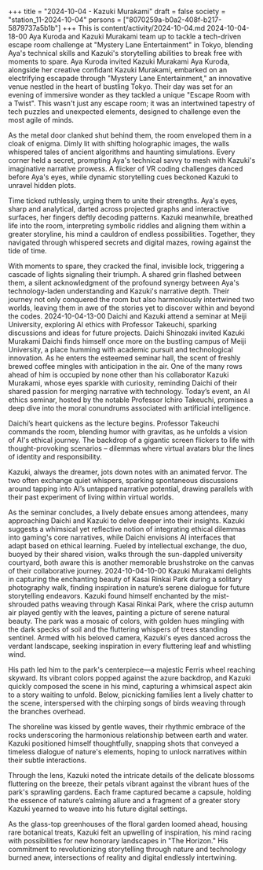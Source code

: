 +++
title = "2024-10-04 - Kazuki Murakami"
draft = false
society = "station_11-2024-10-04"
persons = ["8070259a-b0a2-408f-b217-5879737a5b1b"]
+++
This is content/activity/2024-10-04.md
2024-10-04-18-00
Aya Kuroda and Kazuki Murakami team up to tackle a tech-driven escape room challenge at "Mystery Lane Entertainment" in Tokyo, blending Aya's technical skills and Kazuki's storytelling abilities to break free with moments to spare.
Aya Kuroda invited Kazuki Murakami
Aya Kuroda, alongside her creative confidant Kazuki Murakami, embarked on an electrifying escapade through "Mystery Lane Entertainment," an innovative venue nestled in the heart of bustling Tokyo. Their day was set for an evening of immersive wonder as they tackled a unique "Escape Room with a Twist". This wasn't just any escape room; it was an intertwined tapestry of tech puzzles and unexpected elements, designed to challenge even the most agile of minds.

As the metal door clanked shut behind them, the room enveloped them in a cloak of enigma. Dimly lit with shifting holographic images, the walls whispered tales of ancient algorithms and haunting simulations. Every corner held a secret, prompting Aya's technical savvy to mesh with Kazuki's imaginative narrative prowess. A flicker of VR coding challenges danced before Aya's eyes, while dynamic storytelling cues beckoned Kazuki to unravel hidden plots.

Time ticked ruthlessly, urging them to unite their strengths. Aya's eyes, sharp and analytical, darted across projected graphs and interactive surfaces, her fingers deftly decoding patterns. Kazuki meanwhile, breathed life into the room, interpreting symbolic riddles and aligning them within a greater storyline, his mind a cauldron of endless possibilities. Together, they navigated through whispered secrets and digital mazes, rowing against the tide of time.

With moments to spare, they cracked the final, invisible lock, triggering a cascade of lights signaling their triumph. A shared grin flashed between them, a silent acknowledgment of the profound synergy between Aya's technology-laden understanding and Kazuki's narrative depth. Their journey not only conquered the room but also harmoniously intertwined two worlds, leaving them in awe of the stories yet to discover within and beyond the codes.
2024-10-04-13-00
Daichi and Kazuki attend a seminar at Meiji University, exploring AI ethics with Professor Takeuchi, sparking discussions and ideas for future projects.
Daichi Shinozaki invited Kazuki Murakami
Daichi finds himself once more on the bustling campus of Meiji University, a place humming with academic pursuit and technological innovation. As he enters the esteemed seminar hall, the scent of freshly brewed coffee mingles with anticipation in the air. One of the many rows ahead of him is occupied by none other than his collaborator Kazuki Murakami, whose eyes sparkle with curiosity, reminding Daichi of their shared passion for merging narrative with technology. Today’s event, an AI ethics seminar, hosted by the notable Professor Ichiro Takeuchi, promises a deep dive into the moral conundrums associated with artificial intelligence.

Daichi’s heart quickens as the lecture begins. Professor Takeuchi commands the room, blending humor with gravitas, as he unfolds a vision of AI's ethical journey. The backdrop of a gigantic screen flickers to life with thought-provoking scenarios – dilemmas where virtual avatars blur the lines of identity and responsibility.

Kazuki, always the dreamer, jots down notes with an animated fervor. The two often exchange quiet whispers, sparking spontaneous discussions around tapping into AI’s untapped narrative potential, drawing parallels with their past experiment of living within virtual worlds.

As the seminar concludes, a lively debate ensues among attendees, many approaching Daichi and Kazuki to delve deeper into their insights. Kazuki suggests a whimsical yet reflective notion of integrating ethical dilemmas into gaming's core narratives, while Daichi envisions AI interfaces that adapt based on ethical learning. Fueled by intellectual exchange, the duo, buoyed by their shared vision, walks through the sun-dappled university courtyard, both aware this is another memorable brushstroke on the canvas of their collaborative journey.
2024-10-04-10-00
Kazuki Murakami delights in capturing the enchanting beauty of Kasai Rinkai Park during a solitary photography walk, finding inspiration in nature’s serene dialogue for future storytelling endeavors.
Kazuki found himself enchanted by the mist-shrouded paths weaving through Kasai Rinkai Park, where the crisp autumn air played gently with the leaves, painting a picture of serene natural beauty. The park was a mosaic of colors, with golden hues mingling with the dark specks of soil and the fluttering whispers of trees standing sentinel. Armed with his beloved camera, Kazuki's eyes danced across the verdant landscape, seeking inspiration in every fluttering leaf and whistling wind.

His path led him to the park's centerpiece—a majestic Ferris wheel reaching skyward. Its vibrant colors popped against the azure backdrop, and Kazuki quickly composed the scene in his mind, capturing a whimsical aspect akin to a story waiting to unfold. Below, picnicking families lent a lively chatter to the scene, interspersed with the chirping songs of birds weaving through the branches overhead.

The shoreline was kissed by gentle waves, their rhythmic embrace of the rocks underscoring the harmonious relationship between earth and water. Kazuki positioned himself thoughtfully, snapping shots that conveyed a timeless dialogue of nature's elements, hoping to unlock narratives within their subtle interactions.

Through the lens, Kazuki noted the intricate details of the delicate blossoms fluttering on the breeze, their petals vibrant against the vibrant hues of the park's sprawling gardens. Each frame captured became a capsule, holding the essence of nature’s calming allure and a fragment of a greater story Kazuki yearned to weave into his future digital settings. 

As the glass-top greenhouses of the floral garden loomed ahead, housing rare botanical treats, Kazuki felt an upwelling of inspiration, his mind racing with possibilities for new honorary landscapes in "The Horizon." His commitment to revolutionizing storytelling through nature and technology burned anew, intersections of reality and digital endlessly intertwining.
